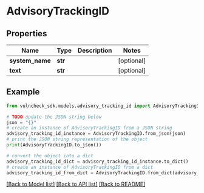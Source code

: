 # AdvisoryTrackingID


## Properties

Name | Type | Description | Notes
------------ | ------------- | ------------- | -------------
**system_name** | **str** |  | [optional] 
**text** | **str** |  | [optional] 

## Example

```python
from vulncheck_sdk.models.advisory_tracking_id import AdvisoryTrackingID

# TODO update the JSON string below
json = "{}"
# create an instance of AdvisoryTrackingID from a JSON string
advisory_tracking_id_instance = AdvisoryTrackingID.from_json(json)
# print the JSON string representation of the object
print(AdvisoryTrackingID.to_json())

# convert the object into a dict
advisory_tracking_id_dict = advisory_tracking_id_instance.to_dict()
# create an instance of AdvisoryTrackingID from a dict
advisory_tracking_id_from_dict = AdvisoryTrackingID.from_dict(advisory_tracking_id_dict)
```
[[Back to Model list]](../README.md#documentation-for-models) [[Back to API list]](../README.md#documentation-for-api-endpoints) [[Back to README]](../README.md)



